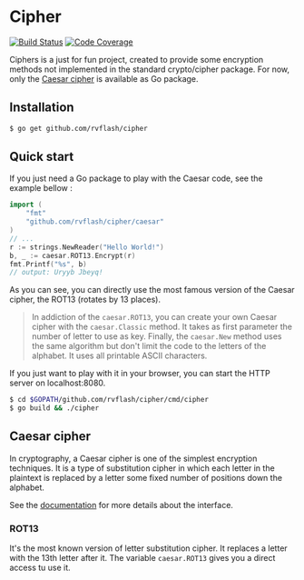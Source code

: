 # Cipher

[![Build Status](https://img.shields.io/travis/rvflash/cipher.svg)](https://travis-ci.org/rvflash/cipher)
[![Code Coverage](https://img.shields.io/codecov/c/github/rvflash/cipher.svg)](http://codecov.io/github/rvflash/cipher?branch=master)

Ciphers is a just for fun project, created to provide some encryption methods not implemented in the standard crypto/cipher package. 
For now, only the [Caesar cipher](http://github.com/rvflash/cipher/caesar) is available as Go package. 

## Installation

```bash
$ go get github.com/rvflash/cipher
```

## Quick start

If you just need a Go package to play with the Caesar code, see the example bellow :  

```go
import (
	"fmt"
	"github.com/rvflash/cipher/caesar"
)
// ...
r := strings.NewReader("Hello World!")
b, _ := caesar.ROT13.Encrypt(r)
fmt.Printf("%s", b)
// output: Uryyb Jbeyq!
```

As you can see, you can directly use the most famous version of the Caesar cipher, the ROT13 (rotates by 13 places).

> In addiction of the `caesar.ROT13`, you can create your own Caesar cipher with the `caesar.Classic` method.
> It takes as first parameter the number of letter to use as key.
> Finally, the `caesar.New` method uses the same algorithm but don't limit the code to the letters of the alphabet.
> It uses all printable ASCII characters.

If you just want to play with it in your browser, you can start the HTTP server on localhost:8080.

```bash
$ cd $GOPATH/github.com/rvflash/cipher/cmd/cipher
$ go build && ./cipher
```


## Caesar cipher

In cryptography, a Caesar cipher is one of the simplest encryption techniques.
It is a type of substitution cipher in which each letter in the plaintext is replaced by a letter some fixed number of positions down the alphabet.

See the [documentation](https://godoc.org/github.com/rvflash/cipher/caesar) for more details about the interface.


### ROT13

It's the most known version of letter substitution cipher. It replaces a letter with the 13th letter after it.
The variable `caesar.ROT13` gives you a direct access tu use it.